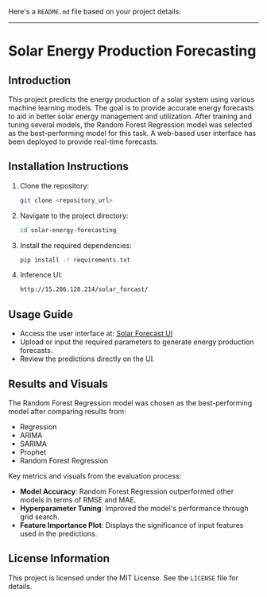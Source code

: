 Here's a `README.md` file based on your project details:  

---

# Solar Energy Production Forecasting

## Introduction
This project predicts the energy production of a solar system using various machine learning models. The goal is to provide accurate energy forecasts to aid in better solar energy management and utilization. After training and tuning several models, the Random Forest Regression model was selected as the best-performing model for this task. A web-based user interface has been deployed to provide real-time forecasts.

## Installation Instructions
1. Clone the repository:
   ```bash
   git clone <repository_url>
   ```
2. Navigate to the project directory:
   ```bash
   cd solar-energy-forecasting
   ```
3. Install the required dependencies:
   ```bash
   pip install -r requirements.txt
   ```
4. Inference UI:
    ```bash
   http://15.206.128.214/solar_forcast/
   ```

## Usage Guide
- Access the user interface at: [Solar Forecast UI](http://15.206.128.214/solar_forcast/)
- Upload or input the required parameters to generate energy production forecasts.
- Review the predictions directly on the UI.

## Results and Visuals
The Random Forest Regression model was chosen as the best-performing model after comparing results from:
- Regression
- ARIMA
- SARIMA
- Prophet
- Random Forest Regression

Key metrics and visuals from the evaluation process:
- **Model Accuracy**: Random Forest Regression outperformed other models in terms of RMSE and MAE.
- **Hyperparameter Tuning**: Improved the model's performance through grid search.
- **Feature Importance Plot**: Displays the significance of input features used in the predictions.

## License Information
This project is licensed under the MIT License. See the `LICENSE` file for details.